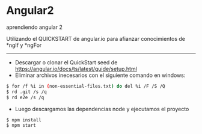 # Angular2
aprendiendo angular 2

Utilizando el QUICKSTART de angular.io para afianzar conocimientos de *ngIf y *ngFor

--------------------
- Descargar o clonar el QuickStart seed de https://angular.io/docs/ts/latest/guide/setup.html
- Eliminar archivos inecesarios con el siguiente comando en windows:

```sh
$ for /f %i in (non-essential-files.txt) do del %i /F /S /Q
$ rd .git /s /q
$ rd e2e /s /q
```

- Luego descargamos las dependencias node y ejecutamos el proyecto

```sh
$ npm install
$ npm start
```
	
	

